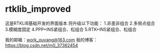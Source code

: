 # rtklib_improved
这是RTKLIB基础开发的界面版本
将升级以下功能：
1.非差非组合
2.多频点组合
3.模糊度固定
4.PPP+INS紧组合、松组合
5.RTK+INS紧组合、松组合





我的邮箱：work_ouyang@163.com
我的博客：https://blog.csdn.net/m0_37362454
